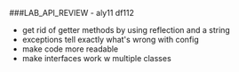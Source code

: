 ###LAB_API_REVIEW - aly11 df112

* get rid of getter methods by using reflection and a string
* exceptions tell exactly what's wrong with config
* make code more readable
* make interfaces work w multiple classes